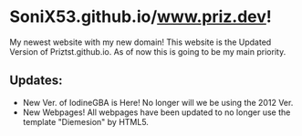# SoniX53.github.io/www.priz.dev!
My newest website with my new domain! This website is the Updated Version of Priztst.github.io. As of now this is going to be my main priority.
## Updates:
* New Ver. of IodineGBA is Here! No longer will we be using the 2012 Ver.
* New Webpages! All webpages have been updated to no longer use the template "Diemesion" by HTML5.

